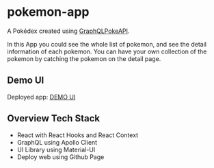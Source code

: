 # pokemon-app
A Pokédex created using [GraphQL​ PokeAPI](https://github.com/mazipan/graphql-pokeapi).

In this App you could see the whole list of pokemon, and see 
the detail information of each pokemon. You can have your own
collection of the pokemon by catching the pokemon on the detail page. 

## Demo UI

Deployed app: [DEMO UI](https://tyagitalrst.github.io/pokemon-app/)

## Overview Tech Stack
- React with React Hooks and React Context
- GraphQL using Apollo Client
- UI Library using Material-UI
- Deploy web using Github Page
